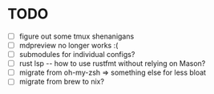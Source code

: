 # TODO

* [ ] figure out some tmux shenanigans
* [ ] mdpreview no longer works :(
* [ ] submodules for individual configs?
* [ ] rust lsp -- how to use rustfmt without relying on Mason?
* [ ] migrate from oh-my-zsh => something else for less bloat
* [ ] migrate from brew to nix?
